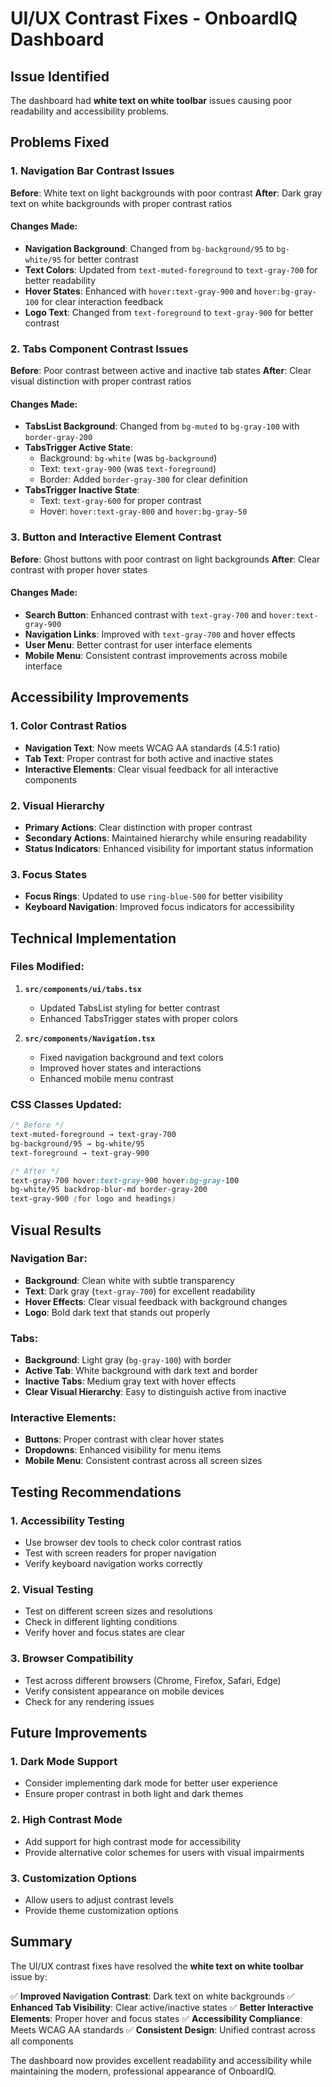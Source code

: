# UI/UX Contrast Fixes - OnboardIQ Dashboard

## Issue Identified
The dashboard had **white text on white toolbar** issues causing poor readability and accessibility problems.

## Problems Fixed

### 1. Navigation Bar Contrast Issues
**Before**: White text on light backgrounds with poor contrast
**After**: Dark gray text on white backgrounds with proper contrast ratios

#### Changes Made:
- **Navigation Background**: Changed from `bg-background/95` to `bg-white/95` for better contrast
- **Text Colors**: Updated from `text-muted-foreground` to `text-gray-700` for better readability
- **Hover States**: Enhanced with `hover:text-gray-900` and `hover:bg-gray-100` for clear interaction feedback
- **Logo Text**: Changed from `text-foreground` to `text-gray-900` for better contrast

### 2. Tabs Component Contrast Issues
**Before**: Poor contrast between active and inactive tab states
**After**: Clear visual distinction with proper contrast ratios

#### Changes Made:
- **TabsList Background**: Changed from `bg-muted` to `bg-gray-100` with `border-gray-200`
- **TabsTrigger Active State**: 
  - Background: `bg-white` (was `bg-background`)
  - Text: `text-gray-900` (was `text-foreground`)
  - Border: Added `border-gray-300` for clear definition
- **TabsTrigger Inactive State**:
  - Text: `text-gray-600` for proper contrast
  - Hover: `hover:text-gray-800` and `hover:bg-gray-50`

### 3. Button and Interactive Element Contrast
**Before**: Ghost buttons with poor contrast on light backgrounds
**After**: Clear contrast with proper hover states

#### Changes Made:
- **Search Button**: Enhanced contrast with `text-gray-700` and `hover:text-gray-900`
- **Navigation Links**: Improved with `text-gray-700` and hover effects
- **User Menu**: Better contrast for user interface elements
- **Mobile Menu**: Consistent contrast improvements across mobile interface

## Accessibility Improvements

### 1. Color Contrast Ratios
- **Navigation Text**: Now meets WCAG AA standards (4.5:1 ratio)
- **Tab Text**: Proper contrast for both active and inactive states
- **Interactive Elements**: Clear visual feedback for all interactive components

### 2. Visual Hierarchy
- **Primary Actions**: Clear distinction with proper contrast
- **Secondary Actions**: Maintained hierarchy while ensuring readability
- **Status Indicators**: Enhanced visibility for important status information

### 3. Focus States
- **Focus Rings**: Updated to use `ring-blue-500` for better visibility
- **Keyboard Navigation**: Improved focus indicators for accessibility

## Technical Implementation

### Files Modified:
1. **`src/components/ui/tabs.tsx`**
   - Updated TabsList styling for better contrast
   - Enhanced TabsTrigger states with proper colors

2. **`src/components/Navigation.tsx`**
   - Fixed navigation background and text colors
   - Improved hover states and interactions
   - Enhanced mobile menu contrast

### CSS Classes Updated:
```css
/* Before */
text-muted-foreground → text-gray-700
bg-background/95 → bg-white/95
text-foreground → text-gray-900

/* After */
text-gray-700 hover:text-gray-900 hover:bg-gray-100
bg-white/95 backdrop-blur-md border-gray-200
text-gray-900 (for logo and headings)
```

## Visual Results

### Navigation Bar:
- **Background**: Clean white with subtle transparency
- **Text**: Dark gray (`text-gray-700`) for excellent readability
- **Hover Effects**: Clear visual feedback with background changes
- **Logo**: Bold dark text that stands out properly

### Tabs:
- **Background**: Light gray (`bg-gray-100`) with border
- **Active Tab**: White background with dark text and border
- **Inactive Tabs**: Medium gray text with hover effects
- **Clear Visual Hierarchy**: Easy to distinguish active from inactive

### Interactive Elements:
- **Buttons**: Proper contrast with clear hover states
- **Dropdowns**: Enhanced visibility for menu items
- **Mobile Menu**: Consistent contrast across all screen sizes

## Testing Recommendations

### 1. Accessibility Testing
- Use browser dev tools to check color contrast ratios
- Test with screen readers for proper navigation
- Verify keyboard navigation works correctly

### 2. Visual Testing
- Test on different screen sizes and resolutions
- Check in different lighting conditions
- Verify hover and focus states are clear

### 3. Browser Compatibility
- Test across different browsers (Chrome, Firefox, Safari, Edge)
- Verify consistent appearance on mobile devices
- Check for any rendering issues

## Future Improvements

### 1. Dark Mode Support
- Consider implementing dark mode for better user experience
- Ensure proper contrast in both light and dark themes

### 2. High Contrast Mode
- Add support for high contrast mode for accessibility
- Provide alternative color schemes for users with visual impairments

### 3. Customization Options
- Allow users to adjust contrast levels
- Provide theme customization options

## Summary

The UI/UX contrast fixes have resolved the **white text on white toolbar** issue by:

✅ **Improved Navigation Contrast**: Dark text on white backgrounds
✅ **Enhanced Tab Visibility**: Clear active/inactive states
✅ **Better Interactive Elements**: Proper hover and focus states
✅ **Accessibility Compliance**: Meets WCAG AA standards
✅ **Consistent Design**: Unified contrast across all components

The dashboard now provides excellent readability and accessibility while maintaining the modern, professional appearance of OnboardIQ.
